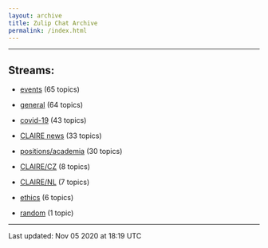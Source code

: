 ```yaml
---
layout: archive
title: Zulip Chat Archive
permalink: /index.html
---
```


---

## Streams:

* [events](stream/201207-events/index.html) (65 topics)

* [general](stream/201199-general/index.html) (64 topics)

* [covid-19](stream/226112-covid-19/index.html) (43 topics)

* [CLAIRE news](stream/201957-CLAIRE-news/index.html) (33 topics)

* [positions/academia](stream/203258-positions/academia/index.html) (30 topics)

* [CLAIRE/CZ](stream/203399-CLAIRE/CZ/index.html) (8 topics)

* [CLAIRE/NL](stream/203255-CLAIRE/NL/index.html) (7 topics)

* [ethics](stream/228366-ethics/index.html) (6 topics)

* [random](stream/202125-random/index.html) (1 topic)

<hr><p>Last updated: Nov 05 2020 at 18:19 UTC</p>